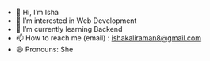 - 👋 Hi, I’m Isha
- 👀 I’m interested in Web Development
- 🌱 I’m currently learning Backend
- 📫 How to reach me (email) : ishakaliraman8@gmail.com
- 😄 Pronouns: She
